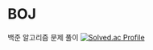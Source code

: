 # BOJ
백준 알고리즘 문제 풀이
[![Solved.ac Profile](http://mazassumnida.wtf/api/v2/generate_badge?boj=12201808)](https://solved.ac/12201808/)

